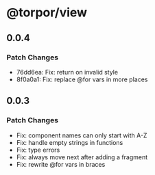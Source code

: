 # @torpor/view

## 0.0.4

### Patch Changes

- 76dd6ea: Fix: return on invalid style
- 8f0a0a1: Fix: replace @for vars in more places

## 0.0.3

### Patch Changes

- Fix: component names can only start with A-Z
- Fix: handle empty strings in functions
- Fix: type errors
- Fix: always move next after adding a fragment
- Fix: rewrite @for vars in braces
